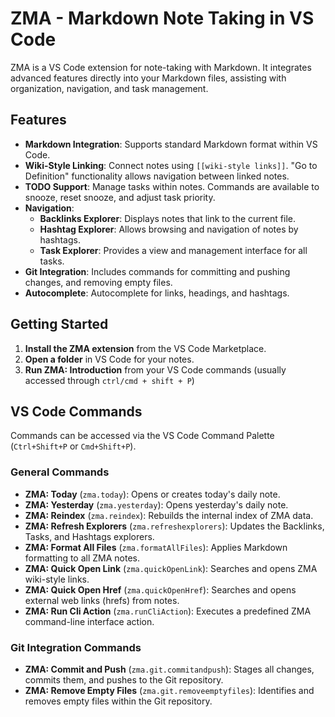 # ZMA - Markdown Note Taking in VS Code

ZMA is a VS Code extension for note-taking with Markdown. It integrates advanced features directly into your Markdown files, assisting with organization, navigation, and task management.

## Features

*   **Markdown Integration**: Supports standard Markdown format within VS Code.
*   **Wiki-Style Linking**: Connect notes using `[[wiki-style links]]`. "Go to Definition" functionality allows navigation between linked notes.
*   **TODO Support**: Manage tasks within notes. Commands are available to snooze, reset snooze, and adjust task priority.
*   **Navigation**:
    *   **Backlinks Explorer**: Displays notes that link to the current file.
    *   **Hashtag Explorer**: Allows browsing and navigation of notes by hashtags.
    *   **Task Explorer**: Provides a view and management interface for all tasks.
*   **Git Integration**: Includes commands for committing and pushing changes, and removing empty files.
*   **Autocomplete**: Autocomplete for links, headings, and hashtags. 

## Getting Started

1.  **Install the ZMA extension** from the VS Code Marketplace.
2.  **Open a folder** in VS Code for your notes.
3.  **Run ZMA: Introduction** from your VS Code commands (usually accessed through `ctrl/cmd + shift + P`)

## VS Code Commands

Commands can be accessed via the VS Code Command Palette (`Ctrl+Shift+P` or `Cmd+Shift+P`).

### General Commands

*   **ZMA: Today** (`zma.today`): Opens or creates today's daily note.
*   **ZMA: Yesterday** (`zma.yesterday`): Opens yesterday's daily note.
*   **ZMA: Reindex** (`zma.reindex`): Rebuilds the internal index of ZMA data.
*   **ZMA: Refresh Explorers** (`zma.refreshexplorers`): Updates the Backlinks, Tasks, and Hashtags explorers.
*   **ZMA: Format All Files** (`zma.formatAllFiles`): Applies Markdown formatting to all ZMA notes.
*   **ZMA: Quick Open Link** (`zma.quickOpenLink`): Searches and opens ZMA wiki-style links.
*   **ZMA: Quick Open Href** (`zma.quickOpenHref`): Searches and opens external web links (hrefs) from notes.
*   **ZMA: Run Cli Action** (`zma.runCliAction`): Executes a predefined ZMA command-line interface action.

### Git Integration Commands

*   **ZMA: Commit and Push** (`zma.git.commitandpush`): Stages all changes, commits them, and pushes to the Git repository.
*   **ZMA: Remove Empty Files** (`zma.git.removeemptyfiles`): Identifies and removes empty files within the Git repository.